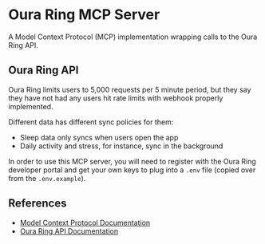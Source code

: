 # Oura Ring MCP Server

A Model Context Protocol (MCP) implementation wrapping calls to the Oura Ring API.

## Oura Ring API

Oura Ring limits users to 5,000 requests per 5 minute period, but they say they have not had any users hit rate limits with webhook properly implemented.

Different data has different sync policies for them:
- Sleep data only syncs when users open the app
- Daily activity and stress, for instance, sync in the background

In order to use this MCP server, you will need to register with the Oura Ring developer portal and get your own keys to plug into a `.env` file (copied over from the `.env.example`).

## References

- [Model Context Protocol Documentation](https://modelcontextprotocol.io/docs/getting-started/intro)
- [Oura Ring API Documentation](https://cloud.ouraring.com/v2/docs)
